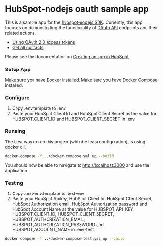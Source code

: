 # HubSpot-nodejs oauth sample app

This is a sample app for the [hubspot-nodejs SDK](https://www.npmjs.com/package/@hubspot/api-client). Currently, this app focuses on demonstrating the functionality of [OAuth API](https://developers.hubspot.com/docs/api/working-with-oauth) endpoints and their related actions.

  - [Using OAuth 2.0 access tokens](https://developers.hubspot.com/docs/api/intro-to-auth)
  - [Get all contacts](https://developers.hubspot.com/docs/api/crm/contacts)

Please see the documentation on [Creating an app in HubSpot](https://developers.hubspot.com/docs/api/creating-an-ap)

### Setup App

Make sure you have [Docker](https://www.docker.com/) installed.
Make sure you have [Docker Compose](https://docs.docker.com/compose/) installed.

### Configure

1. Copy .env.template to .env
2. Paste your HubSpot Client Id and HubSpot Client Secret as the value for HUBSPOT_CLIENT_ID and HUBSPOT_CLIENT_SECRET in .env

### Running

The best way to run this project (with the least configuration), is using docker cli.

```bash
docker-compose -f ../docker-compose.yml up --build
```
You should now be able to navigate to [http://localhost:3000](http://localhost:3000) and use the application.

### Testing
1. Copy .test-env.template to .test-env
2. Paste your HubSpot Apikey, HubSpot Client Id, HubSpot Client Secret, HubSpot Authorization email, HubSpot Authorization password 
and HubSpot Account Name as the value for HUBSPOT_API_KEY, HUBSPOT_CLIENT_ID, HUBSPOT_CLIENT_SECRET, HUBSPOT_AUTHORIZATION_EMAIL, 
HUBSPOT_AUTHORIZATION_PASSWORD and HUBSPOT_ACCOUNT_NAME in .env-test

```bash
docker-compose -f ../docker-compose-test.yml up --build
```
